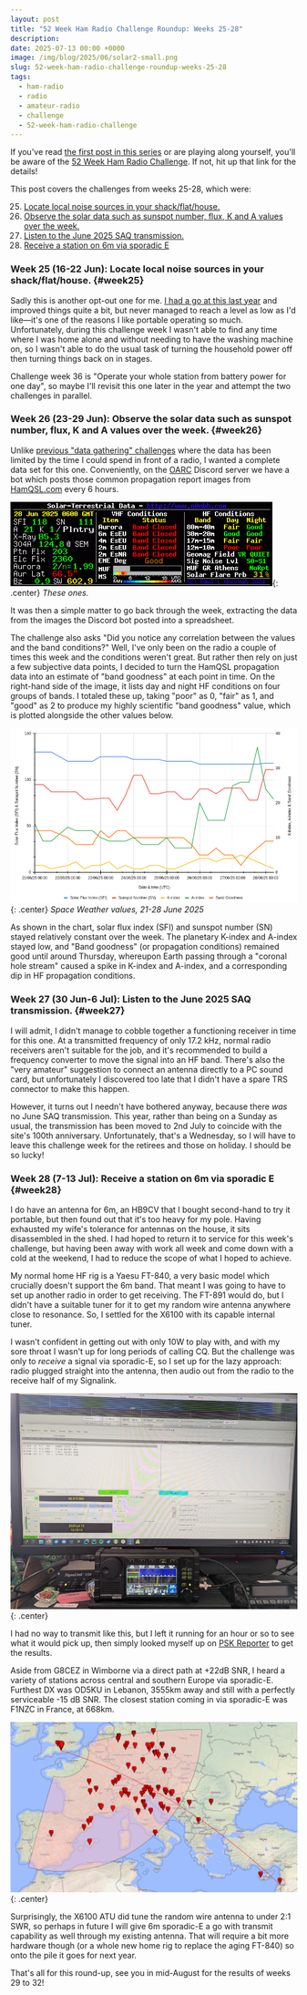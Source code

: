 ```yaml
---
layout: post
title: "52 Week Ham Radio Challenge Roundup: Weeks 25-28"
description: 
date: 2025-07-13 00:00 +0000
image: /img/blog/2025/06/solar2-small.png
slug: 52-week-ham-radio-challenge-roundup-weeks-25-28
tags:
  - ham-radio
  - radio
  - amateur-radio
  - challenge
  - 52-week-ham-radio-challenge
---
```


If you've read [the first post in this series](/blog/52-week-ham-radio-challenge-roundup-weeks-1-4/) or are playing along yourself, you'll be aware of the [52 Week Ham Radio Challenge](https://hamchallenge.org/). If not, hit up that link for the details!

This post covers the challenges from weeks 25-28, which were:

<ol start="25">
  <li><a href="#week25">Locate local noise sources in your shack/flat/house.</a></li>
  <li><a href="#week26">Observe the solar data such as sunspot number, flux, K and A values over the week.</a></li>
  <li><a href="#week27">Listen to the June 2025 SAQ transmission.</a></li>
  <li><a href="#week28">Receive a station on 6m via sporadic E</a></li>
</ol>

### Week 25 (16-22 Jun): Locate local noise sources in your shack/flat/house. {#week25}

Sadly this is another opt-out one for me. [I had a go at this last year](/blog/shack-qrm-hunt-2024-edition/) and improved things quite a bit, but never managed to reach a level as low as I'd like&mdash;it's one of the reasons I like portable operating so much. Unfortunately, during this challenge week I wasn't able to find any time where I was home alone and without needing to have the washing machine on, so I wasn't able to do the usual task of turning the household power off then turning things back on in stages.

Challenge week 36 is "Operate your whole station from battery power for one day", so maybe I'll revisit this one later in the year and attempt the two challenges in parallel.

### Week 26 (23-29 Jun): Observe the solar data such as sunspot number, flux, K and A values over the week. {#week26}

Unlike [previous "data gathering" challenges](/blog/52-week-ham-radio-challenge-roundup-weeks-13-16/#week15) where the data has been limited by the time I could spend in front of a radio, I wanted a complete data set for this one. Conveniently, on the [OARC](https://www.oarc.uk/) Discord server we have a bot which posts those common propagation report images from [HamQSL.com](https://www.hamqsl.com/) every 6 hours.

![Propagation report image](/img/blog/2025/06/solar.png){: .center}
*These ones.*

It was then a simple matter to go back through the week, extracting the data from the images the Discord bot posted into a spreadsheet.

The challenge also asks "Did you notice any correlation between the values and the band conditions?" Well, I've only been on the radio a couple of times this week and the conditions weren't great. But rather then rely on just a few subjective data points, I decided to turn the HamQSL propagation data into an estimate of "band goodness" at each point in time. On the right-hand side of the image, it lists day and night HF conditions on four groups of bands. I totaled these up, taking "poor" as 0, "fair" as 1, and "good" as 2 to produce my highly scientific "band goodness" value, which is plotted alongside the other values below.

![Chart of changing values over the course of the week](/img/blog/2025/06/solar2.png){: .center}
*Space Weather values, 21-28 June 2025*

As shown in the chart, solar flux index (SFI) and sunspot number (SN) stayed relatively constant over the week. The planetary K-index and A-index stayed low, and "Band goodness" (or propagation conditions) remained good until around Thursday, whereupon Earth passing through a "coronal hole stream" caused a spike in K-index and A-index, and a corresponding dip in HF propagation conditions.

### Week 27 (30 Jun-6 Jul): Listen to the June 2025 SAQ transmission. {#week27}

I will admit, I didn't manage to cobble together a functioning receiver in time for this one. At a transmitted frequency of only 17.2 kHz, normal radio receivers aren't suitable for the job, and it's recommended to build a frequency converter to move the signal into an HF band. There's also the "very amateur" suggestion to connect an antenna directly to a PC sound card, but unfortunately I discovered too late that I didn't have a spare TRS connector to make this happen.

However, it turns out I needn't have bothered anyway, because there *was* no June SAQ transmission. This year, rather than being on a Sunday as usual, the transmission has been moved to 2nd July to coincide with the site's 100th anniversary. Unfortunately, that's a Wednesday, so I will have to leave this challenge week for the retirees and those on holiday. I should be so lucky!

### Week 28 (7-13 Jul): Receive a station on 6m via sporadic E {#week28}

I do have an antenna for 6m, an HB9CV that I bought second-hand to try it portable, but then found out that it's too heavy for my pole. Having exhausted my wife's tolerance for antennas on the house, it sits disassembled in the shed. I had hoped to return it to service for this week's challenge, but having been away with work all week and come down with a cold at the weekend, I had to reduce the scope of what I hoped to achieve.

My normal home HF rig is a Yaesu FT-840, a very basic model which crucially doesn't support the 6m band. That meant I was going to have to set up another radio in order to get receiving. The FT-891 would do, but I didn't have a suitable tuner for it to get my random wire antenna anywhere close to resonance. So, I settled for the X6100 with its capable internal tuner.

I wasn't confident in getting out with only 10W to play with, and with my sore throat I wasn't up for long periods of calling CQ. But the challenge was only to *receive* a signal via sporadic-E, so I set up for the lazy approach: radio plugged straight into the antenna, then audio out from the radio to the receive half of my Signalink.

![Monitor showing WSJT-X running, with a Xiegu X6100 upside-down below it](/img/blog/2025/07/6m-setup.jpg){: .center}

I had no way to transmit like this, but I left it running for an hour or so to see what it would pick up, then simply looked myself up on [PSK Reporter](https://www.pskreporter.info/pskmap.html) to get the results.

Aside from G8CEZ in Wimborne via a direct path at +22dB SNR, I heard a variety of stations across central and southern Europe via sporadic-E. Furthest DX was OD5KU in Lebanon, 3555km away and still with a perfectly serviceable -15 dB SNR. The closest station coming in via sporadic-E was F1NZC in France, at 668km.

![PSK Reporter screenshot](/img/blog/2025/07/6m-map.png){: .center}

Surprisingly, the X6100 ATU did tune the random wire antenna to under 2:1 SWR, so perhaps in future I will give 6m sporadic-E a go with transmit capability as well through my existing antenna. That will require a bit more hardware though (or a whole new home rig to replace the aging FT-840) so onto the pile it goes for next year.

That's all for this round-up, see you in mid-August for the results of weeks 29 to 32!